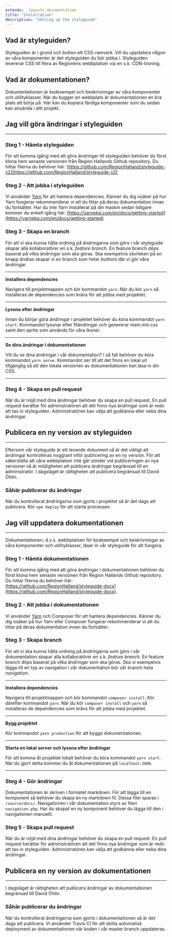 ```yaml
---
extends: _layouts.documentation
title: "Installation"
description: "Setting up the styleguide"
---
```


## Vad är styleguiden?

Styleguiden är i grund och botten ett CSS-ramverk. Vill du uppdatera någon av våra komponenter är det styleguiden du bör jobba i. Styleguiden levererar CSS till flera av Regionens webbplatser via en s.k. CDN-lösning. 

## Vad är dokumentationen?

Dokumentationen är kodexempel och beskrivningar av våra komponenter och utilityklasser. När du bygger en webbplats är dokumentationen en bra plats att börja på. Här kan du kopiera färdiga komponenter som du sedan kan använda i ditt projekt. 

## Jag vill göra ändringar i styleguiden

---

### Steg 1 - Hämta styleguiden

För att komma igång med att göra ändringar till styleguiden behöver du först klona hem senaste versionen från Region Hallands Github repository. Du hittar filerna du behöver här: [https://github.com/RegionHalland/styleguide-v2](https://github.com/RegionHalland/styleguide-v2)

### Steg 2 - Att jobba i styleguiden

Vi använder [Yarn](https://yarnpkg.com/lang/en/) för att hantera dependencies. Känner du dig osäker på hur Yarn fungerar rekommenderar vi att du tittar på deras dokumentation innan du fortsätter. Har du inte Yarn installerat på din maskin sedan tidigare kommer du enkelt igång här: [https://yarnpkg.com/en/docs/getting-started](https://yarnpkg.com/en/docs/getting-started)

### Steg 3 - Skapa en branch

För att vi ska kunna hålla ordning på ändringarna som görs i vår styleguide skapar alla kollaboratörer en s.k. *feature branch*. En feature branch döps baserat på vilka ändringar som ska göras. Ska exempelvis storleken på en knapp ändras skapar vi en branch som heter *buttons* där vi gör våra ändringar.  

---

**Installera dependencies**

Navigera till projektmappen och kör kommandot `yarn`. När du kör `yarn` så installeras de dependencies som krävs för att jobba med projektet. 

---

**Lyssna efter ändringar** 

Innan du börjar göra ändringar i projektet behöver du köra kommandot `yarn start`. Kommandot lyssnar efter filändringar och genererar main.min.css samt den sprite som används för våra ikoner. 

---

**Se dina ändringar i dokumentationen**

Vill du se dina ändringar i vår dokumentation? I så fall behöver du köra kommandot `yarn serve`. Kommandot ser till att det finns en lokal url tillgänglig så att den lokala versionen av dokumentationen kan läsa in din CSS. 

---

### Steg 4 - Skapa en pull request

När du är nöjd med dina ändringar behöver du skapa en pull request. En pull request berättar för administratören att det finns nya ändringar som är redo att tas in styleguiden. Administratören kan välja att godkänna eller neka dina ändringar. 

## Publicera en ny version av styleguiden

---

Eftersom vår styleguide är ett levande dokument så är det viktigt att ändringar kontrolleras noggrant inför publicering av en ny version. För att säkerställa att våra webbplatser inte går sönder vid publiceringen av nya versioner så är möjligheten att publicera ändringar begränsad till en administratör. I dagsläget är rättigheten att publicera begränsad till David Öhlin. 

### **Såhär publicerar du ändringar**

När du kontrollerat ändringarna som gjorts i projektet så är det dags att publicera. Kör `npm deploy` för att starta processen.

## Jag vill uppdatera dokumentationen

---

Dokumentationen, d.v.s. webbplatsen för kodexempel och beskrivningar av våra komponenter och utilityklasser, läser in vår styleguide för att fungera. 

### Steg 1 - Hämta dokumentationen

För att komma igång med att göra ändringar i dokumentationen behöver du först klona hem senaste versionen från Region Hallands Github repository. Du hittar filerna du behöver här: [https://github.com/RegionHalland/styleguide-docs](https://github.com/RegionHalland/styleguide-docs). 

### Steg 2 - Att jobba i dokumentationen

Vi använder [Yarn](https://yarnpkg.com/lang/en/) och Composer för att hantera dependencies. Känner du dig osäker på hur Yarn eller Composer fungerar rekommenderar vi att du tittar på deras dokumentation innan du fortsätter.

### Steg 3 - Skapa branch

För att vi ska kunna hålla ordning på ändringarna som görs i vår dokumentation skapar alla kollaboratörer en s.k. *feature branch*. En feature branch döps baserat på vilka ändringar som ska göras. Ska vi exempelvis lägga till en typ av navigation i vår dokumentation bör vår branch heta *navigation*.

---

**Installera dependencies**

Navigera till projektmappen och kör kommandot `composer install`. Kör därefter kommandot `yarn`. När du kör `composer install` och  `yarn` så installeras de dependencies som krävs för att jobba med projektet. 

---

**Bygg projektet**

Kör kommandot `yarn production` för att bygga dokumentationen. 

---

**Starta en lokal server och lyssna efter ändringar**

För att komma åt projektet lokalt behöver du köra kommandot `yarn start`. När du gjort detta kommer du åt dokumentationen på `localhost:3000`. 

---

### Steg 4 - Gör ändringar

Dokumentationen är skriven i formatet markdown. För att lägga till en komponent så behöver du skapa en ny markdown fil. Dessa filer sparas i `/source/docs/`. Navigationen i vår dokumentation styrs av filen `navigation.php`. Har du skapat en ny komponent behöver du lägga till den i navigationen manuellt.

### Steg 5 - Skapa pull request

När du är nöjd med dina ändringar behöver du skapa en pull request. En pull request berättar för administratören att det finns nya ändringar som är redo att tas in styleguiden. Administratören kan välja att godkänna eller neka dina ändringar. 

## Publicera en ny version av dokumentationen

---

I dagsläget är rättigheten att publicera ändringar av dokumentationen begränsad till David Öhlin.

### **Såhär publicerar du ändringar**

När du kontrollerat ändringarna som gjorts i dokumentationen så är det dags att publicera. Vi använder Travis CI för att sköta automatisk deployment av dokumentationen när koden i vår master branch uppdateras.